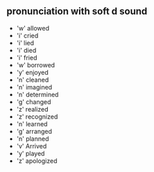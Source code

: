## pronunciation with soft d sound
- 'w' allowed
- 'i' cried
- 'i' lied
- 'i' died
- 'i' fried
- 'w' borrowed
- 'y' enjoyed
- 'n' cleaned
- 'n' imagined
- 'n' determined
- 'g' changed
- 'z' realized
- 'z' recognized
- 'n' learned
- 'g' arranged
- 'n' planned
- 'v' Arrived
- 'y' played
- 'z' apologized
